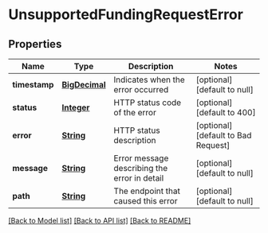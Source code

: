 # UnsupportedFundingRequestError
## Properties

Name | Type | Description | Notes
------------ | ------------- | ------------- | -------------
**timestamp** | [**BigDecimal**](number.md) | Indicates when the error occurred | [optional] [default to null]
**status** | [**Integer**](integer.md) | HTTP status code of the error | [optional] [default to 400]
**error** | [**String**](string.md) | HTTP status description | [optional] [default to Bad Request]
**message** | [**String**](string.md) | Error message describing the error in detail | [optional] [default to null]
**path** | [**String**](string.md) | The endpoint that caused this error | [optional] [default to null]

[[Back to Model list]](../README.md#documentation-for-models) [[Back to API list]](../README.md#documentation-for-api-endpoints) [[Back to README]](../README.md)


